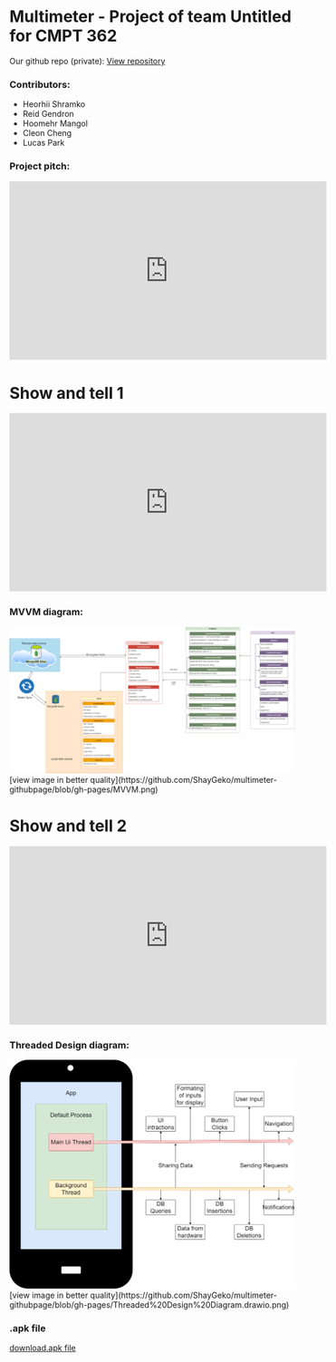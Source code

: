 # Multimeter - Project of team Untitled for CMPT 362

 Our github repo (private): [View repository](https://github.com/ShayGeko/Multimeter)

### Contributors:
- Heorhii Shramko
- Reid Gendron
- Hoomehr Mangol
- Cleon Cheng
- Lucas Park


### Project pitch:
<iframe
        width="560"
        height="315"
        src="https://www.youtube.com/embed/sBuJernhIEs"
        title="Project pitch"
        frameborder="0"
        allow="accelerometer;autoplay; clipboard-write; encrypted-media; gyroscope; picture-in-picture" 
        allowfullscreen>
</iframe>

# Show and tell 1
<iframe width="560" height="315" src="https://www.youtube.com/embed/KIK-r7LPmIs" title="YouTube video player" frameborder="0" allow="accelerometer; autoplay; clipboard-write; encrypted-media; gyroscope; picture-in-picture" allowfullscreen></iframe>

### MVVM diagram:
<img src="https://github.com/ShayGeko/multimeter-githubpage/blob/gh-pages/MVVM.png?raw=true" class="img-responsive" alt="">
[view image in better quality](https://github.com/ShayGeko/multimeter-githubpage/blob/gh-pages/MVVM.png)

# Show and tell 2
<iframe width="560" height="315" src="https://www.youtube.com/embed/sUl5N5CSdTk" title="YouTube video player" frameborder="0" allow="accelerometer; autoplay; clipboard-write; encrypted-media; gyroscope; picture-in-picture" allowfullscreen></iframe>

### Threaded Design diagram:
<img src="https://github.com/ShayGeko/multimeter-githubpage/blob/gh-pages/Threaded%20Design%20Diagram.drawio.png?raw=true" class="img-responsive" alt="">
[view image in better quality](https://github.com/ShayGeko/multimeter-githubpage/blob/gh-pages/Threaded%20Design%20Diagram.drawio.png)

### .apk file
[download.apk file](https://github.com/ShayGeko/multimeter-githubpage/releases/download/show_and_tell_2_public/app-debug.apk)
